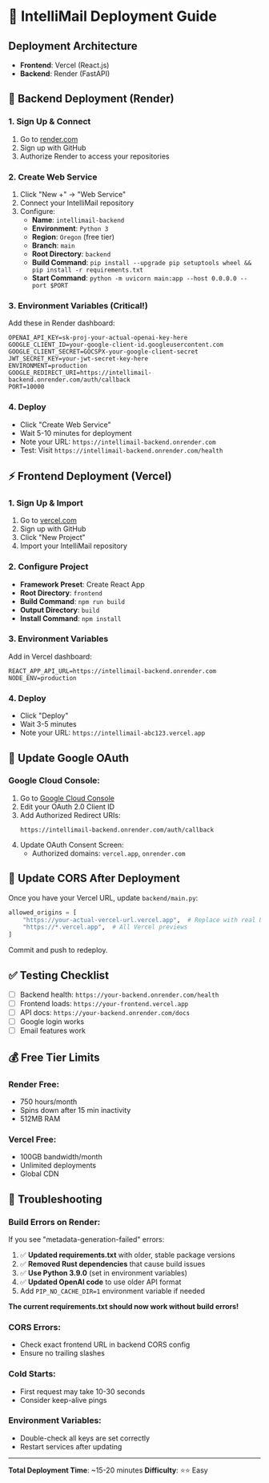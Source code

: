 # 🚀 IntelliMail Deployment Guide

## Deployment Architecture
- **Frontend**: Vercel (React.js)
- **Backend**: Render (FastAPI)

## 🐍 Backend Deployment (Render)

### 1. Sign Up & Connect
1. Go to [render.com](https://render.com)
2. Sign up with GitHub
3. Authorize Render to access your repositories

### 2. Create Web Service
1. Click "New +" → "Web Service"
2. Connect your IntelliMail repository
3. Configure:
   - **Name**: `intellimail-backend`
   - **Environment**: `Python 3`
   - **Region**: `Oregon` (free tier)
   - **Branch**: `main`
   - **Root Directory**: `backend`
   - **Build Command**: `pip install --upgrade pip setuptools wheel && pip install -r requirements.txt`
   - **Start Command**: `python -m uvicorn main:app --host 0.0.0.0 --port $PORT`

### 3. Environment Variables (Critical!)
Add these in Render dashboard:

```env
OPENAI_API_KEY=sk-proj-your-actual-openai-key-here
GOOGLE_CLIENT_ID=your-google-client-id.googleusercontent.com
GOOGLE_CLIENT_SECRET=GOCSPX-your-google-client-secret
JWT_SECRET_KEY=your-jwt-secret-key-here
ENVIRONMENT=production
GOOGLE_REDIRECT_URI=https://intellimail-backend.onrender.com/auth/callback
PORT=10000
```

### 4. Deploy
- Click "Create Web Service"
- Wait 5-10 minutes for deployment
- Note your URL: `https://intellimail-backend.onrender.com`
- Test: Visit `https://intellimail-backend.onrender.com/health`

## ⚡ Frontend Deployment (Vercel)

### 1. Sign Up & Import
1. Go to [vercel.com](https://vercel.com)
2. Sign up with GitHub
3. Click "New Project"
4. Import your IntelliMail repository

### 2. Configure Project
- **Framework Preset**: Create React App
- **Root Directory**: `frontend`
- **Build Command**: `npm run build`
- **Output Directory**: `build`
- **Install Command**: `npm install`

### 3. Environment Variables
Add in Vercel dashboard:

```env
REACT_APP_API_URL=https://intellimail-backend.onrender.com
NODE_ENV=production
```

### 4. Deploy
- Click "Deploy"
- Wait 3-5 minutes
- Note your URL: `https://intellimail-abc123.vercel.app`

## 🔐 Update Google OAuth

### Google Cloud Console:
1. Go to [Google Cloud Console](https://console.cloud.google.com/apis/credentials)
2. Edit your OAuth 2.0 Client ID
3. Add Authorized Redirect URIs:
   ```
   https://intellimail-backend.onrender.com/auth/callback
   ```
4. Update OAuth Consent Screen:
   - Authorized domains: `vercel.app`, `onrender.com`

## 🔄 Update CORS After Deployment

Once you have your Vercel URL, update `backend/main.py`:

```python
allowed_origins = [
    "https://your-actual-vercel-url.vercel.app",  # Replace with real URL
    "https://*.vercel.app",  # All Vercel previews
]
```

Commit and push to redeploy.

## ✅ Testing Checklist

- [ ] Backend health: `https://your-backend.onrender.com/health`
- [ ] Frontend loads: `https://your-frontend.vercel.app`
- [ ] API docs: `https://your-backend.onrender.com/docs`
- [ ] Google login works
- [ ] Email features work

## 💰 Free Tier Limits

### Render Free:
- 750 hours/month
- Spins down after 15 min inactivity
- 512MB RAM

### Vercel Free:
- 100GB bandwidth/month
- Unlimited deployments
- Global CDN

## 🚨 Troubleshooting

### Build Errors on Render:
If you see "metadata-generation-failed" errors:
1. ✅ **Updated requirements.txt** with older, stable package versions
2. ✅ **Removed Rust dependencies** that cause build issues  
3. ✅ **Use Python 3.9.0** (set in environment variables)
4. ✅ **Updated OpenAI code** to use older API format
5. Add `PIP_NO_CACHE_DIR=1` environment variable if needed

**The current requirements.txt should now work without build errors!**

### CORS Errors:
- Check exact frontend URL in backend CORS config
- Ensure no trailing slashes

### Cold Starts:
- First request may take 10-30 seconds
- Consider keep-alive pings

### Environment Variables:
- Double-check all keys are set correctly
- Restart services after updating

---

**Total Deployment Time**: ~15-20 minutes
**Difficulty**: ⭐⭐ Easy
